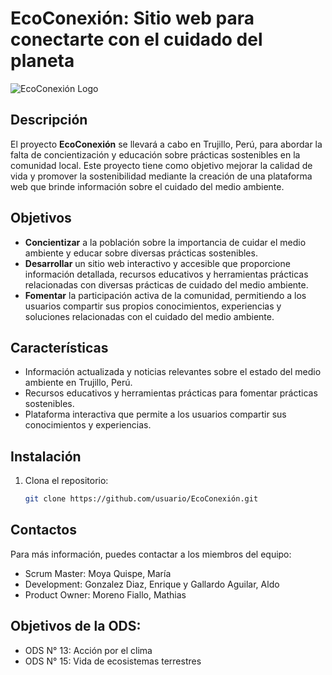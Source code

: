 # EcoConexión: Sitio web para conectarte con el cuidado del planeta

![EcoConexión Logo](https://cdn.discordapp.com/attachments/1158973088046796820/1243207659293905037/image.png?ex=6650a2db&is=664f515b&hm=685ca7a52026a08b6ce996e997ba95e9ee66bd113dc9390a7fb505ac8b492447&)

## Descripción

El proyecto **EcoConexión** se llevará a cabo en Trujillo, Perú, para abordar la falta de concientización y educación sobre prácticas sostenibles en la comunidad local. Este proyecto tiene como objetivo mejorar la calidad de vida y promover la sostenibilidad mediante la creación de una plataforma web que brinde información sobre el cuidado del medio ambiente.

## Objetivos

- **Concientizar** a la población sobre la importancia de cuidar el medio ambiente y educar sobre diversas prácticas sostenibles.
- **Desarrollar** un sitio web interactivo y accesible que proporcione información detallada, recursos educativos y herramientas prácticas relacionadas con diversas prácticas de cuidado del medio ambiente.
- **Fomentar** la participación activa de la comunidad, permitiendo a los usuarios compartir sus propios conocimientos, experiencias y soluciones relacionadas con el cuidado del medio ambiente.

## Características

- Información actualizada y noticias relevantes sobre el estado del medio ambiente en Trujillo, Perú.
- Recursos educativos y herramientas prácticas para fomentar prácticas sostenibles.
- Plataforma interactiva que permite a los usuarios compartir sus conocimientos y experiencias.

## Instalación

1. Clona el repositorio:
   ```sh
   git clone https://github.com/usuario/EcoConexión.git
## Contactos
Para más información, puedes contactar a los miembros del equipo:
- Scrum Master: Moya Quispe, María
- Development: Gonzalez Diaz, Enrique y Gallardo Aguilar, Aldo
- Product Owner: Moreno Fiallo, Mathias

## Objetivos de la ODS:
- ODS N° 13: Acción por el clima
- ODS N° 15: Vida de ecosistemas terrestres

  




